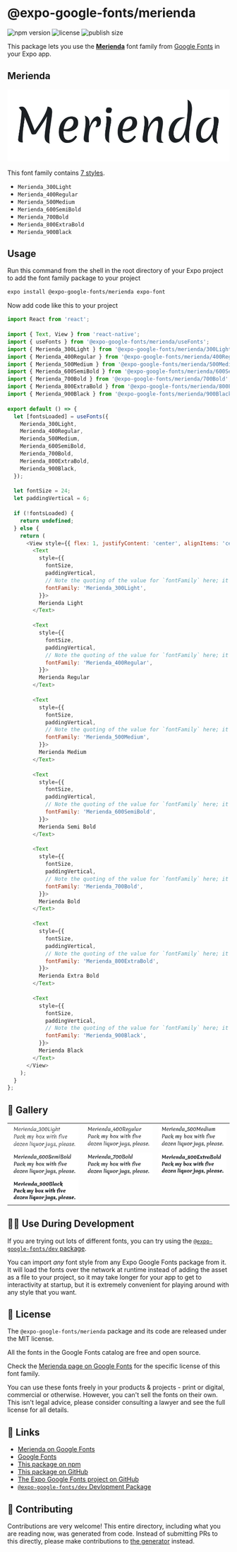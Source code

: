 # @expo-google-fonts/merienda

![npm version](https://flat.badgen.net/npm/v/@expo-google-fonts/merienda)
![license](https://flat.badgen.net/github/license/expo/google-fonts)
![publish size](https://flat.badgen.net/packagephobia/install/@expo-google-fonts/merienda)

This package lets you use the [**Merienda**](https://fonts.google.com/specimen/Merienda) font family from [Google Fonts](https://fonts.google.com/) in your Expo app.

## Merienda

![Merienda](./font-family.png)

This font family contains [7 styles](#-gallery).

- `Merienda_300Light`
- `Merienda_400Regular`
- `Merienda_500Medium`
- `Merienda_600SemiBold`
- `Merienda_700Bold`
- `Merienda_800ExtraBold`
- `Merienda_900Black`

## Usage

Run this command from the shell in the root directory of your Expo project to add the font family package to your project
```sh
expo install @expo-google-fonts/merienda expo-font
```

Now add code like this to your project
```js
import React from 'react';

import { Text, View } from 'react-native';
import { useFonts } from '@expo-google-fonts/merienda/useFonts';
import { Merienda_300Light } from '@expo-google-fonts/merienda/300Light';
import { Merienda_400Regular } from '@expo-google-fonts/merienda/400Regular';
import { Merienda_500Medium } from '@expo-google-fonts/merienda/500Medium';
import { Merienda_600SemiBold } from '@expo-google-fonts/merienda/600SemiBold';
import { Merienda_700Bold } from '@expo-google-fonts/merienda/700Bold';
import { Merienda_800ExtraBold } from '@expo-google-fonts/merienda/800ExtraBold';
import { Merienda_900Black } from '@expo-google-fonts/merienda/900Black';

export default () => {
  let [fontsLoaded] = useFonts({
    Merienda_300Light,
    Merienda_400Regular,
    Merienda_500Medium,
    Merienda_600SemiBold,
    Merienda_700Bold,
    Merienda_800ExtraBold,
    Merienda_900Black,
  });

  let fontSize = 24;
  let paddingVertical = 6;

  if (!fontsLoaded) {
    return undefined;
  } else {
    return (
      <View style={{ flex: 1, justifyContent: 'center', alignItems: 'center' }}>
        <Text
          style={{
            fontSize,
            paddingVertical,
            // Note the quoting of the value for `fontFamily` here; it expects a string!
            fontFamily: 'Merienda_300Light',
          }}>
          Merienda Light
        </Text>

        <Text
          style={{
            fontSize,
            paddingVertical,
            // Note the quoting of the value for `fontFamily` here; it expects a string!
            fontFamily: 'Merienda_400Regular',
          }}>
          Merienda Regular
        </Text>

        <Text
          style={{
            fontSize,
            paddingVertical,
            // Note the quoting of the value for `fontFamily` here; it expects a string!
            fontFamily: 'Merienda_500Medium',
          }}>
          Merienda Medium
        </Text>

        <Text
          style={{
            fontSize,
            paddingVertical,
            // Note the quoting of the value for `fontFamily` here; it expects a string!
            fontFamily: 'Merienda_600SemiBold',
          }}>
          Merienda Semi Bold
        </Text>

        <Text
          style={{
            fontSize,
            paddingVertical,
            // Note the quoting of the value for `fontFamily` here; it expects a string!
            fontFamily: 'Merienda_700Bold',
          }}>
          Merienda Bold
        </Text>

        <Text
          style={{
            fontSize,
            paddingVertical,
            // Note the quoting of the value for `fontFamily` here; it expects a string!
            fontFamily: 'Merienda_800ExtraBold',
          }}>
          Merienda Extra Bold
        </Text>

        <Text
          style={{
            fontSize,
            paddingVertical,
            // Note the quoting of the value for `fontFamily` here; it expects a string!
            fontFamily: 'Merienda_900Black',
          }}>
          Merienda Black
        </Text>
      </View>
    );
  }
};

```

## 🔡 Gallery


||||
|-|-|-|
|![Merienda_300Light](./Merienda_300Light.ttf.png)|![Merienda_400Regular](./Merienda_400Regular.ttf.png)|![Merienda_500Medium](./Merienda_500Medium.ttf.png)||
|![Merienda_600SemiBold](./Merienda_600SemiBold.ttf.png)|![Merienda_700Bold](./Merienda_700Bold.ttf.png)|![Merienda_800ExtraBold](./Merienda_800ExtraBold.ttf.png)||
|![Merienda_900Black](./Merienda_900Black.ttf.png)||||


## 👩‍💻 Use During Development

If you are trying out lots of different fonts, you can try using the [`@expo-google-fonts/dev` package](https://github.com/expo/google-fonts/tree/master/font-packages/dev#readme).

You can import *any* font style from any Expo Google Fonts package from it. It will load the fonts
over the network at runtime instead of adding the asset as a file to your project, so it may take longer
for your app to get to interactivity at startup, but it is extremely convenient
for playing around with any style that you want.

## 📖 License

The `@expo-google-fonts/merienda` package and its code are released under the MIT license.

All the fonts in the Google Fonts catalog are free and open source.

Check the [Merienda page on Google Fonts](https://fonts.google.com/specimen/Merienda) for the specific license of this font family.

You can use these fonts freely in your products & projects - print or digital, commercial or otherwise. However, you can't sell the fonts on their own. This isn't legal advice, please consider consulting a lawyer and see the full license for all details.

## 🔗 Links

- [Merienda on Google Fonts](https://fonts.google.com/specimen/Merienda)
- [Google Fonts](https://fonts.google.com/)
- [This package on npm](https://www.npmjs.com/package/@expo-google-fonts/merienda)
- [This package on GitHub](https://github.com/expo/google-fonts/tree/master/font-packages/merienda)
- [The Expo Google Fonts project on GitHub](https://github.com/expo/google-fonts)
- [`@expo-google-fonts/dev` Devlopment Package](https://github.com/expo/google-fonts/tree/master/font-packages/dev)

## 🤝 Contributing

Contributions are very welcome! This entire directory, including what you are reading now, was generated from code. Instead of submitting PRs to this directly, please make contributions to [the generator](https://github.com/expo/google-fonts/tree/master/packages/generator) instead.
